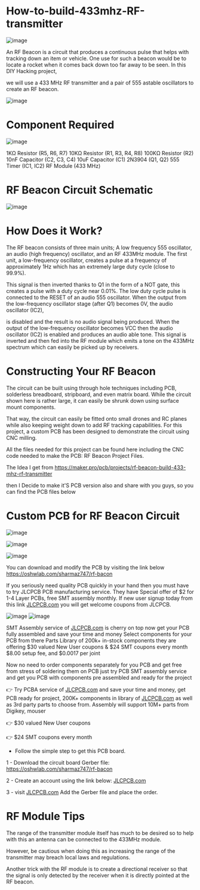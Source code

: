 # How-to-build-433mhz-RF-transmitter

![image](https://user-images.githubusercontent.com/19898602/167255213-d5ad9cb5-e7e1-4ed5-aef6-588ce95f393c.png)


An RF Beacon is a circuit that produces a continuous pulse that helps with tracking down an item or vehicle. One use for such a beacon would be to locate a rocket when it comes back down too far away to be seen. In this DIY Hacking project, 

we will use a 433 MHz RF transmitter and a pair of 555 astable oscillators to create an RF beacon.


![image](https://user-images.githubusercontent.com/19898602/167255228-dab59d37-a61f-4136-9632-88375d80082f.png)


# Component Required

![image](https://user-images.githubusercontent.com/19898602/167255297-c7e04c0f-460a-4d25-b972-e57f7cc81231.png)

1KΩ Resistor (R5, R6, R7)
10KΩ Resistor (R1, R3, R4, R8)
100KΩ Resistor (R2)
10nF Capacitor (C2, C3, C4)
10uF Capacitor (C1)
2N3904 (Q1, Q2)
555 Timer (IC1, IC2)
RF Module (433 MHz)


# RF Beacon Circuit Schematic

![image](https://user-images.githubusercontent.com/19898602/167255347-084623f6-5727-4e8b-9db7-687e71f12fd5.png)


# How Does it Work?

The RF beacon consists of three main units; A low frequency 555 oscillator, an audio (high frequency) oscillator, and an RF 433MHz module. The first unit, a low-frequency oscillator, creates a pulse at a frequency of approximately 1Hz which has an extremely large duty cycle (close to 99.9%).

This signal is then inverted thanks to Q1 in the form of a NOT gate, this creates a pulse with a duty cycle near 0.01%. The low duty cycle pulse is connected to the RESET of an audio 555 oscillator. When the output from the low-frequency oscillator stage (after Q1) becomes 0V, the audio oscillator (IC2), 

is disabled and the result is no audio signal being produced. When the output of the low-frequency oscillator becomes VCC then the audio oscillator (IC2) is enabled and produces an audio able tone. This signal is inverted and then fed into the RF module which emits a tone on the 433MHz spectrum which can easily be picked up by receivers.

# Constructing Your RF Beacon

The circuit can be built using through hole techniques including PCB, solderless breadboard, stripboard, and even matrix board. While the circuit shown here is rather large, it can easily be shrunk down using surface mount components. 

That way, the circuit can easily be fitted onto small drones and RC planes while also keeping weight down to add RF tracking capabilities. For this project, a custom PCB has been designed to demonstrate the circuit using CNC milling. 

All the files needed for this project can be found here including the CNC code needed to make the PCB: RF Beacon Project Files.

The Idea I get from https://maker.pro/pcb/projects/rf-beacon-build-433-mhz-rf-transmitter

then I Decide to make it'S PCB version also and share with you guys, so you can find the PCB files below



# Custom PCB for RF Beacon Circuit




![image](https://user-images.githubusercontent.com/19898602/167255414-dfe45fea-f6fc-4a38-a1b3-2ea91afc0595.png)

![image](https://user-images.githubusercontent.com/19898602/167255424-1f789500-42de-4122-ab77-3e1e88239864.png)

![image](https://user-images.githubusercontent.com/19898602/167255442-98c056ab-a316-497f-b14e-e0f42e9caf42.png)


You can download and modify the PCB by visiting the link below
https://oshwlab.com/sharmaz747/rf-bacon

If you seriously need quality PCB quickly in your hand then you must have to try JLCPCB PCB manufacturing service. They have Special offer of $2 for 1-4 Layer PCBs, free SMT assembly monthly. If new user signup today from this link [JLCPCB.com](https://jlcpcb.com/IAT) you will get welcome coupons from JLCPCB.


![image](https://user-images.githubusercontent.com/19898602/159014034-3c9a50c3-61c3-40d2-836d-9cadc2317d33.png)
![image](https://user-images.githubusercontent.com/19898602/164385177-de123350-4a1f-4d0f-9f38-68ed7dbd5a9f.png)



SMT Assembly service of [JLCPCB.com](https://jlcpcb.com/IAT) is cherry on top now get your PCB fully assembled and save your time and money
Select components for your PCB from there Parts Library of 200k+ in-stock components
they are offering $30 valued New User coupons  & $24 SMT coupons every month
$8.00 setup fee, and $0.0017  per joint

Now no need to order components separately for you PCB and get free from stress of soldering them on PCB just try PCB SMT assembly service and get you PCB with components pre assembled and ready for the project


👉 Try PCBA service of [JLCPCB.com](https://jlcpcb.com/IAT) and save your time and money, get PCB ready for project, 200K+ components in library of [JLCPCB.com](https://jlcpcb.com/IAT) as well as 3rd party         parts to choose from. 
    Assembly will support 10M+ parts from Digikey, mouser
    
👉 $30 valued New User coupons 

👉 $24 SMT coupons every month


* Follow the simple step to get this PCB board.

1 - Download the circuit board Gerber file: https://oshwlab.com/sharmaz747/rf-bacon

2 - Create an account using the link below: [JLCPCB.com](https://jlcpcb.com/IAT)

3 - visit [JLCPCB.com](https://jlcpcb.com/IAT) Add the Gerber file and place the order. 




# RF Module Tips

The range of the transmitter module itself has much to be desired so to help with this an antenna can be connected to the 433MHz module. 

However, be cautious when doing this as increasing the range of the transmitter may breach local laws and regulations. 

Another trick with the RF module is to create a directional receiver so that the signal is only detected by the receiver when it is directly pointed at the RF beacon.


